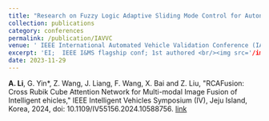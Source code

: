```yaml
---
title: "Research on Fuzzy Logic Adaptive Sliding Mode Control for Autonomous Vehicles Considering Road Roll Angle"
collection: publications
category: conferences
permalink: /publication/IAVVC
venue: ' IEEE International Automated Vehicle Validation Conference (IAVVC)'
excerpt: 'EI;  IEEE I&MS flagship conf; 1st authored <br/><img src='/images/p1.png'>'
date: 2023-11-29
---
```


**A. Li**, G. Yin*, Z. Wang, J. Liang, F. Wang, X. Bai and Z. Liu, "RCAFusion: Cross Rubik Cube Attention Network for Multi-modal Image Fusion of Intelligent ehicles," IEEE Intelligent Vehicles Symposium (IV), Jeju Island, Korea, 2024, doi: 10.1109/IV55156.2024.10588756. 
[link](https://ieeexplore.ieee.org/document/10328102)

